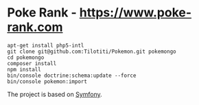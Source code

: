 Poke Rank - https://www.poke-rank.com
===============

    apt-get install php5-intl
    git clone git@github.com:Tilotiti/Pokemon.git pokemongo
    cd pokemongo
    composer install
    npm install
    bin/console doctrine:schema:update --force
    bin/console pokemon:import
    
The project is based on [Symfony](https://symfony.com/).
